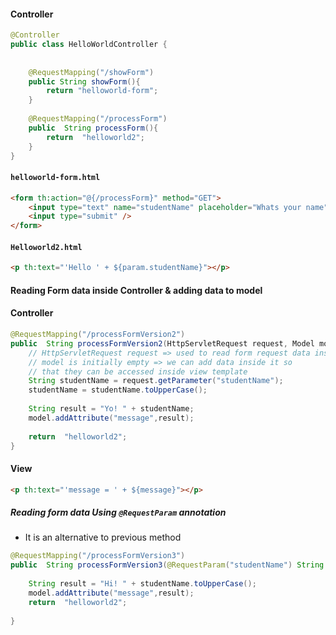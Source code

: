 #### Controller
```java
@Controller  
public class HelloWorldController {  
  
  
    @RequestMapping("/showForm")  
    public String showForm(){  
        return "helloworld-form";  
    }  
  
    @RequestMapping("/processForm")  
    public  String processForm(){  
        return  "helloworld2";  
    }  
}
```
#### `helloworld-form.html`
```html
<form th:action="@{/processForm}" method="GET">  
    <input type="text" name="studentName" placeholder="Whats your name" />  
    <input type="submit" />  
</form>  
```

#### `Helloworld2.html`
```html
<p th:text="'Hello ' + ${param.studentName}"></p>  
```

#### Reading Form data inside Controller & adding data to model
#### Controller
```java
@RequestMapping("/processFormVersion2")  
public  String processFormVersion2(HttpServletRequest request, Model model){  
    // HttpServletRequest request => used to read form request data inside controller  
    // model is initially empty => we can add data inside it so    
    // that they can be accessed inside view template  
    String studentName = request.getParameter("studentName");  
    studentName = studentName.toUpperCase();  
  
    String result = "Yo! " + studentName;  
    model.addAttribute("message",result);  
  
    return  "helloworld2";  
}
```
#### View
```html
<p th:text="'message = ' + ${message}"></p>
```

##### Reading form data Using `@RequestParam` annotation 
- It is an alternative to previous method
```java
@RequestMapping("/processFormVersion3")  
public  String processFormVersion3(@RequestParam("studentName") String studentName, Model model){  
  
    String result = "Hi! " + studentName.toUpperCase();  
    model.addAttribute("message",result);  
    return  "helloworld2";  
  
}
```



